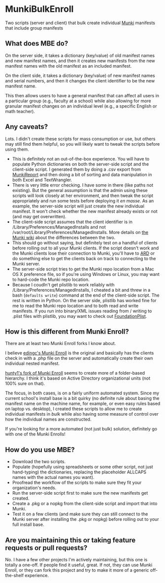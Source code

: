 # MunkiBulkEnroll
Two scripts (server and client) that bulk create individual [Munki](https://github.com/munki/munki) manifests that include group manifests

## What does MBE do?
On the server side, it takes a dictionary (key/value) of old manifest names and new manifest names, and then it creates new manifests from the new manifest names with the old manifest as an included manifest.

On the client side, it takes a dictionary (key/value) of new manifest names and serial numbers, and then it changes the client identifier to be the new manifest name.

This then allows users to have a general manifest that can affect all users in a particular group (e.g., faculty at a school) while also allowing for more granular manifest changes on an individual level (e.g., a specific English or math teacher).

## Any caveats?
Lots. I didn't create these scripts for mass consumption or use, but others may still find them helpful, so you will likely want to tweak the scripts before using them.

* This is definitely not an out-of-the-box experience. You will have to populate Python dictionaries on both the server-side script and the client-side script. I generated them by doing a .csv export from [MunkiReport](https://github.com/munkireport/munkireport-php) and then doing a bit of sorting and data manipulation in both Excel and TextWrangler.
* There is very little error checking. I have some in there (like paths not existing). But the general assumption is that the admin using these scripts will look closely at her environment, and then tweak the script appropriately and run some tests before deploying it _en masse_. As an example, the server-side script will just create the new individual manifest. It won't check whether the new manifest already exists or not (and may get overwritten).
* The client-side script assumes that the client identifier is in /Library/Preferences/ManagedInstalls and not /var/root/Library/Preferences/ManagedInstalls. More details on [the Munki wiki](https://github.com/munki/munki/wiki/Preferences#secure-configuration) about the differences between the two.
* This should go without saying, but definitely test on a handful of clients before rolling out to all your Munki clients. If the script doesn't work and the Munki clients lose their connection to Munki, you'll have to [ARD](http://www.apple.com/remotedesktop/) or do something else to get the clients back on track to connecting to the Munki server.
* The server-side script tries to get the Munki repo location from a Mac OS X preference file, so if you're using Windows or Linux, you may want to hard-code the Munki repo location.
* Because I coudln't get plistlib to work reliably with /Library/Preferences/ManagedInstalls, I cheated a bit and threw in a bash (`defaults write`) command at the end of the client-side script. The rest is written in Python. On the server side, plistlib has worked fine for me to read the Munki repo location and to both read and write manifests. If you run into binary/XML issues reading from / writing to .plist files with plistlib, you may want to check out [FoundationPlist](https://github.com/munki/munki/blob/master/code/client/munkilib/FoundationPlist.py).

## How is this different from Munki Enroll?

There are at least two Munki Enroll forks I know about.

I believe [edingc's Munki Enroll](https://github.com/edingc/munki-enroll) is the original and basically has the clients check in with a .php file on the server and automatically create their own individual nested manifest.

[hunty1's fork of Munki Enroll](https://github.com/hunty1/munki-enroll) seems to create more of a folder-based hierarchy. I think it's based on Active Directory organizational units (not 100% sure on that).

The focus, in both cases, is on a fairly uniform automated system. Since my current school's install base is a bit quirky (no definite rule about basing the manifest name on the machine name, for example, or even easy rules based on laptop vs. desktop), I created these scripts to allow me to create individual manifests in _bulk_ while also having some measure of control over how the individual names are constructed.

If you're looking for a more automated (not just bulk) solution, definitely go with one of the Munki Enrolls!

## How do you use MBE?

* Download the two scripts.
* Populate (hopefully using spreadsheets or some other script, not just hand-typing) the dictionaries, replacing the placeholder ALLCAPS names with the actual names you want).
* Proofread the workflow of the scripts to make sure they fit your organization's needs.
* Run the server-side script first to make sure the new manifests get created.
* Create a .pkg or a nopkg from the client-side script and import that into Munki.
* Test it on a few clients (and make sure they can still connect to the Munki server after installing the .pkg or nopkg) before rolling out to your full install base.

## Are you maintaining this or taking feature requests or pull requests?
No. I have a few other projects I'm actively maintaining, but this one is totally a one-off. If people find it useful, great. If not, they can use Munki Enroll, or they can fork this project and try to make it more of a generic off-the-shelf experience.
